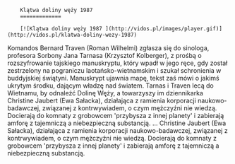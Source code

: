 
        Klątwa doliny węży 1987 
        =============
        
        [![Klątwa doliny węży 1987 ](http://vidos.pl/images/player.gif)](http://vidos.pl/klatwa-doliny-wezy-1987)
        
        
 Komandos Bernard Traven (Roman Wilhelmi) zgłasza się do sinologa, profesora Sorbony Jana Tarnasa (Krzysztof Kolberger), z prośbą o rozszyfrowanie tajskiego manuskryptu, który wpadł w jego ręce, gdy został zestrzelony na pograniczu laotańsko-wietnamskim i szukał schronienia w buddyjskiej świątyni. Manuskrypt ujawnia mapę, tekst zaś mówi o jakimś ukrytym środku, dającym władzę nad światem. Tarnas i Traven lecą do Wietnamu, by odnaleźć Dolinę Węży, a towarzyszy im dziennikarka Christine Jaubert (Ewa Sałacka), działająca z ramienia korporacji naukowo-badawczej, związanej z kontrwywiadem, o czym mężczyźni nie wiedzą. Docierają do komnaty z grobowcem 'przybysza z innej planety' i zabierają amforę z tajemniczą a niebezpieczną substancją.   ... Christine Jaubert (Ewa Sałacka), działająca z ramienia korporacji naukowo-badawczej, związanej z kontrwywiadem, o czym mężczyźni nie wiedzą. Docierają do komnaty z grobowcem 'przybysza z innej planety' i zabierają amforę z tajemniczą a niebezpieczną substancją.
    